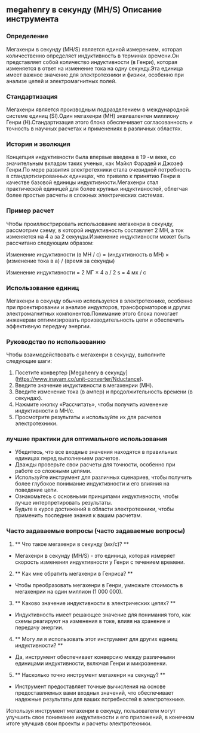 ## megahenry в секунду (MH/S) Описание инструмента

### Определение
Мегахенри в секунду (MH/S) является единой измерением, которая количественно определяет индуктивность в терминах времени.Он представляет собой количество индуктивности (в Генри), которая изменяется в ответ на изменение тока на одну секунду.Эта единица имеет важное значение для электротехники и физики, особенно при анализе цепей и электромагнитных полей.

### Стандартизация
Мегахенри является производным подразделением в международной системе единиц (SI).Один мегахенри (MH) эквивалентен миллиону Генри (H).Стандартизация этого блока обеспечивает согласованность и точность в научных расчетах и ​​применениях в различных областях.

### История и эволюция
Концепция индуктивности была впервые введена в 19 -м веке, со значительным вкладом таких ученых, как Майкл Фарадей и Джозеф Генри.По мере развития электротехники стала очевидной потребность в стандартизированных единицах, что привело к принятию Генри в качестве базовой единицы индуктивности.Мегахенри стал практической единицей для более крупных индуктивностей, облегчая более простые расчеты в сложных электрических системах.

### Пример расчет
Чтобы проиллюстрировать использование мегахенри в секунду, рассмотрим схему, в которой индуктивность составляет 2 МН, а ток изменяется на 4 a за 2 секунды.Изменение индуктивности может быть рассчитано следующим образом:

Изменение индуктивности (в MH / с) = (индуктивность в MH) × (изменение тока в а) / (время за секунды)

Изменение индуктивности = 2 МГ × 4 a / 2 s = 4 мх / с

### Использование единиц
Мегахенри в секунду обычно используется в электротехнике, особенно при проектировании и анализе индукторов, трансформаторов и других электромагнитных компонентов.Понимание этого блока помогает инженерам оптимизировать производительность цепи и обеспечить эффективную передачу энергии.

### Руководство по использованию
Чтобы взаимодействовать с мегахенри в секунду, выполните следующие шаги:
1. Посетите конвертер [Megahenry в секунду] (https://www.inayam.co/unit-converter/Nductance).
2. Введите значение индуктивности в мегахенрии (MH).
3. Введите изменение тока (в ампер) и продолжительность времени (в секундах).
4. Нажмите кнопку «Рассчитать», чтобы получить изменение индуктивности в MH/с.
5. Просмотрите результаты и используйте их для расчетов электротехники.

### лучшие практики для оптимального использования
- Убедитесь, что все входные значения находятся в правильных единицах перед выполнением расчетов.
- Дважды проверьте свои расчеты для точности, особенно при работе со сложными цепями.
- Используйте инструмент для различных сценариев, чтобы получить более глубокое понимание индуктивности и его влияния на поведение цепи.
- Ознакомьтесь с основными принципами индуктивности, чтобы лучше интерпретировать результаты.
- Будьте в курсе достижений в области электротехники, чтобы применить последние знания к вашим расчетам.

### Часто задаваемые вопросы (часто задаваемые вопросы)

1. ** Что такое мегахенри в секунду (мх/с)? **
- Мегахенри в секунду (MH/S) - это единица, которая измеряет скорость изменения индуктивности у Генри с течением времени.

2. ** Как мне обратить мегахенри в Генриса? **
- Чтобы преобразовать мегахенри в Генри, умножьте стоимость в мегахенрии на один миллион (1 000 000).

3. ** Каково значение индуктивности в электрических цепях? **
- Индуктивность имеет решающее значение для понимания того, как схемы реагируют на изменения в токе, влияя на хранение и передачу энергии.

4. ** Могу ли я использовать этот инструмент для других единиц индуктивности? **
- Да, инструмент обеспечивает конверсию между различными единицами индуктивности, включая Генри и микроэненки.

5. ** Насколько точно инструмент мегахенри на секунду? **
- Инструмент предоставляет точные вычисления на основе предоставляемых вами входных значений, что обеспечивает надежные результаты для ваших потребностей в электротехнике.

Используя инструмент мегахенри в секунду, пользователи могут улучшить свое понимание индуктивности и его приложений, в конечном итоге улучшив свои проекты и расчеты электротехники.